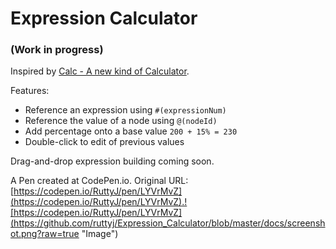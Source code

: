 

# Expression Calculator

### (Work in progress)

Inspired by [Calc - A new kind of Calculator](https://play.google.com/store/apps/details?id=mobi.appplus.calculator.plus). 


Features:
 - Reference an expression using `#(expressionNum)`
 - Reference the value of a node using `@(nodeId)`
 - Add percentage onto a base value `200 + 15% = 230`
 - Double-click to edit of previous values


Drag-and-drop expression building coming soon.

 A Pen created at CodePen.io. Original URL: [https://codepen.io/RuttyJ/pen/LYVrMvZ](https://codepen.io/RuttyJ/pen/LYVrMvZ).![https://codepen.io/RuttyJ/pen/LYVrMvZ](https://github.com/ruttyj/Expression_Calculator/blob/master/docs/screenshot.png?raw=true "Image")
